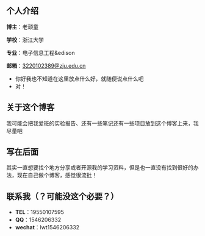 ## **个人介绍**

**博主**：老顽童

**学校**：浙江大学

**专业**：电子信息工程&edison

**邮箱**：3220102389@zju.edu.cn

- 你好我也不知道在这里放点什么好，就随便说点什么吧
- 对！

## **关于这个博客**

我可能会把我爱班的实验报告、还有一些笔记还有一些项目放到这个博客上来，我尽量吧

## **写在后面**

其实一直想要找个地方分享或者开源我的学习资料，但是也一直没有找到很好的办法，现在自己做个博客，感觉很流批！

## **联系我（？可能没这个必要？）**

- **TEL**：19550107595
- **QQ**：1546206332
- **wechat**：lwt1546206332
